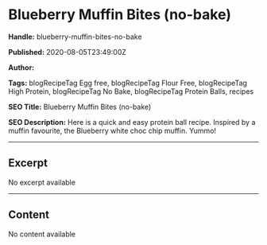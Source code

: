 # Blueberry Muffin Bites (no-bake)

**Handle:** blueberry-muffin-bites-no-bake

**Published:** 2020-08-05T23:49:00Z

**Author:**  

**Tags:** blogRecipeTag Egg free, blogRecipeTag Flour Free, blogRecipeTag High Protein, blogRecipeTag No Bake, blogRecipeTag Protein Balls, recipes

**SEO Title:** Blueberry Muffin Bites (no-bake)

**SEO Description:** Here is a quick and easy protein ball recipe. Inspired by a muffin favourite, the Blueberry white choc chip muffin. Yummo!

---

## Excerpt

No excerpt available

---

## Content

No content available

